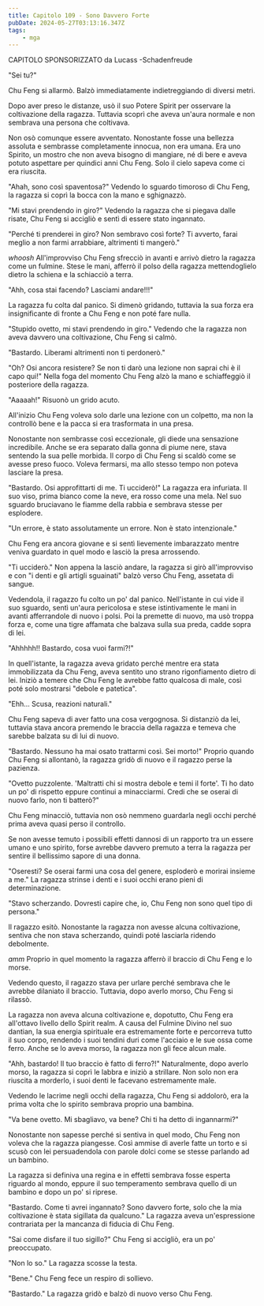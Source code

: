 ```yaml
---
title: Capitolo 109 - Sono Davvero Forte
pubDate: 2024-05-27T03:13:16.347Z
tags:
    - mga
---
```



CAPITOLO SPONSORIZZATO da Lucass
-Schadenfreude


"Sei tu?"


Chu Feng si allarmò. Balzò immediatamente indietreggiando di diversi metri.


Dopo aver preso le distanze, usò il suo Potere Spirit per osservare la coltivazione della ragazza. Tuttavia scoprì che aveva un'aura normale e non sembrava una persona che coltivava.


Non osò comunque essere avventato. Nonostante fosse una bellezza assoluta e sembrasse completamente innocua, non era umana. Era uno Spirito, un mostro che non aveva bisogno di mangiare, né di bere e aveva potuto aspettare per quindici anni Chu Feng. Solo il cielo sapeva come ci era riuscita.


"Ahah, sono così spaventosa?" Vedendo lo sguardo timoroso di Chu Feng, la ragazza si coprì la bocca con la mano e sghignazzò.


"Mi stavi prendendo in giro?" Vedendo la ragazza che si piegava dalle risate, Chu Feng si accigliò e sentì di essere stato ingannato.


"Perché ti prenderei in giro? Non sembravo così forte? Ti avverto, farai meglio a non farmi arrabbiare, altrimenti ti mangerò."


*whoosh* All'improvviso Chu Feng sfrecciò in avanti e arrivò dietro la ragazza come un fulmine. Stese le mani, afferrò il polso della ragazza mettendoglielo dietro la schiena e la schiacciò a terra.


"Ahh, cosa stai facendo? Lasciami andare!!!"


La ragazza fu colta dal panico. Si dimenò gridando, tuttavia la sua forza era insignificante di fronte a Chu Feng e non poté fare nulla.


"Stupido ovetto, mi stavi prendendo in giro." Vedendo che la ragazza non aveva davvero una coltivazione, Chu Feng si calmò.


"Bastardo. Liberami altrimenti non ti perdonerò."


"Oh? Osi ancora resistere? Se non ti darò una lezione non saprai chi è il capo qui!" Nella foga del momento Chu Feng alzò la mano e schiaffeggiò il posteriore della ragazza.


"Aaaaah!" Risuonò un grido acuto.


All'inizio Chu Feng voleva solo darle una lezione con un colpetto, ma non la controllò bene e la pacca si era trasformata in una presa.


Nonostante non sembrasse così eccezionale, gli diede una sensazione incredibile. Anche se era separato dalla gonna di piume nere, stava sentendo la sua pelle morbida. Il corpo di Chu Feng si scaldò come se avesse preso fuoco. Voleva fermarsi, ma allo stesso tempo non poteva lasciare la presa.


"Bastardo. Osi approfittarti di me. Ti ucciderò!" La ragazza era infuriata. Il suo viso, prima bianco come la neve, era rosso come una mela. Nel suo sguardo bruciavano le fiamme della rabbia e sembrava stesse per esplodere.


"Un errore, è stato assolutamente un errore. Non è stato intenzionale."


Chu Feng era ancora giovane e si sentì lievemente imbarazzato mentre veniva guardato in quel modo e lasciò la presa arrossendo.


"Ti ucciderò." Non appena la lasciò andare, la ragazza si girò all'improvviso e con "i denti e gli artigli sguainati" balzò verso Chu Feng, assetata di sangue.


Vedendola, il ragazzo fu colto un po' dal panico. Nell'istante in cui vide il suo sguardo, sentì un'aura pericolosa e stese istintivamente le mani in avanti afferrandole di nuovo i polsi. Poi la premette di nuovo, ma usò troppa forza e, come una tigre affamata che balzava sulla sua preda, cadde sopra di lei.


"Ahhhhh!! Bastardo, cosa vuoi farmi?!"


In quell'istante, la ragazza aveva gridato perché mentre era stata immobilizzata da Chu Feng, aveva sentito uno strano rigonfiamento dietro di lei. Iniziò a temere che Chu Feng le avrebbe fatto qualcosa di male, così poté solo mostrarsi "debole e patetica".


"Ehh... Scusa, reazioni naturali."


Chu Feng sapeva di aver fatto una cosa vergognosa. Si distanziò da lei, tuttavia stava ancora premendo le braccia della ragazza e temeva che sarebbe balzata su di lui di nuovo.


"Bastardo. Nessuno ha mai osato trattarmi così. Sei morto!" Proprio quando Chu Feng si allontanò, la ragazza gridò di nuovo e il ragazzo perse la pazienza.


"Ovetto puzzolente. 'Maltratti chi si mostra debole e temi il forte'. Ti ho dato un po' di rispetto eppure continui a minacciarmi. Credi che se oserai di nuovo farlo, non ti batterò?"


Chu Feng minacciò, tuttavia non osò nemmeno guardarla negli occhi perché prima aveva quasi perso il controllo.


Se non avesse temuto i possibili effetti dannosi di un rapporto tra un essere umano e uno spirito, forse avrebbe davvero premuto a terra la ragazza per sentire il bellissimo sapore di una donna.


"Oseresti? Se oserai farmi una cosa del genere, esploderò e morirai insieme a me."
La ragazza strinse i denti e i suoi occhi erano pieni di determinazione.


"Stavo scherzando. Dovresti capire che, io, Chu Feng non sono quel tipo di persona."


Il ragazzo esitò. Nonostante la ragazza non avesse alcuna coltivazione, sentiva che non stava scherzando, quindi poté lasciarla ridendo debolmente.


*amm* Proprio in quel momento la ragazza afferrò il braccio di Chu Feng e lo morse.


Vedendo questo, il ragazzo stava per urlare perché sembrava che le avrebbe dilaniato il braccio. Tuttavia, dopo averlo morso, Chu Feng si rilassò.


La ragazza non aveva alcuna coltivazione e, dopotutto, Chu Feng era all'ottavo livello dello Spirit realm. A causa del Fulmine Divino nel suo dantian, la sua energia spirituale era estremamente forte e percorreva tutto il suo corpo, rendendo i suoi tendini duri come l'acciaio e le sue ossa come ferro. Anche se lo aveva morso, la ragazza non gli fece alcun male.


"Ahh, bastardo! Il tuo braccio è fatto di ferro?!" Naturalmente, dopo averlo morso, la ragazza si coprì le labbra e iniziò a strillare. Non solo non era riuscita a morderlo, i suoi denti le facevano estremamente male.


Vedendo le lacrime negli occhi della ragazza, Chu Feng si addolorò, era la prima volta che lo spirito sembrava proprio una bambina.


"Va bene ovetto. Mi sbagliavo, va bene? Chi ti ha detto di ingannarmi?"


Nonostante non sapesse perché si sentiva in quel modo, Chu Feng non voleva che la ragazza piangesse. Così ammise di averle fatte un torto e si scusò con lei persuadendola con parole dolci come se stesse parlando ad un bambino.


La ragazza si definiva una regina e in effetti sembrava fosse esperta riguardo al mondo, eppure il suo temperamento sembrava quello di un bambino e dopo un po' si riprese.


"Bastardo. Come ti avrei ingannato? Sono davvero forte, solo che la mia coltivazione è stata sigillata da qualcuno." La ragazza aveva un'espressione contrariata per la mancanza di fiducia di Chu Feng.


"Sai come disfare il tuo sigillo?" Chu Feng si accigliò, era un po' preoccupato.


"Non lo so." La ragazza scosse la testa.


"Bene." Chu Feng fece un respiro di sollievo.


"Bastardo." La ragazza gridò e balzò di nuovo verso Chu Feng.



